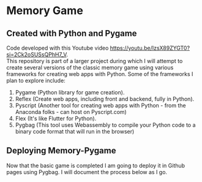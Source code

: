 # Memory Game
## Created with Python and Pygame

Code developed with this Youtube video https://youtu.be/IzsX89ZYGT0?si=2Ck2oSUSsQPhH7_V.  
This repository is part of a larger project during which I will attempt to create several
versions of the classic memory game using various frameworks for creating web apps with Python. 
Some of the frameworks I plan to explore include:

  1. Pygame (Python library for game creation).
  2. Reflex (Create web apps, including front and backend, fully in Python).
  3. Pyscript (Another tool for creating web apps with Python - from the Anaconda folks - can host on Pyscript.com)
  4. Flex (It's like Flutter for Python).
  5. Pygbag (This tool uses Webassembly to compile your Python code to a binary code format that will run in the browser)

## Deploying Memory-Pygame
Now that the basic game is completed I am going to deploy it in Github pages using Pygbag. I will document the process
below as I go.

